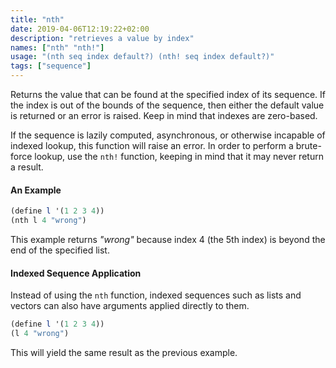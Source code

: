 ```yaml
---
title: "nth"
date: 2019-04-06T12:19:22+02:00
description: "retrieves a value by index"
names: ["nth" "nth!"]
usage: "(nth seq index default?) (nth! seq index default?)"
tags: ["sequence"]
---
```


Returns the value that can be found at the specified index of its sequence. If the index is out of the bounds of the sequence, then either the default value is returned or an error is raised. Keep in mind that indexes are zero-based.

If the sequence is lazily computed, asynchronous, or otherwise incapable of indexed lookup, this function will raise an error. In order to perform a brute-force lookup, use the `nth!` function, keeping in mind that it may never return a result.

#### An Example

```scheme
(define l '(1 2 3 4))
(nth l 4 "wrong")
```

This example returns _"wrong"_ because index 4 (the 5th index) is beyond the end of the specified list.

#### Indexed Sequence Application

Instead of using the `nth` function, indexed sequences such as lists and vectors can also have arguments applied directly to them.

```scheme
(define l '(1 2 3 4))
(l 4 "wrong")
```

This will yield the same result as the previous example.
